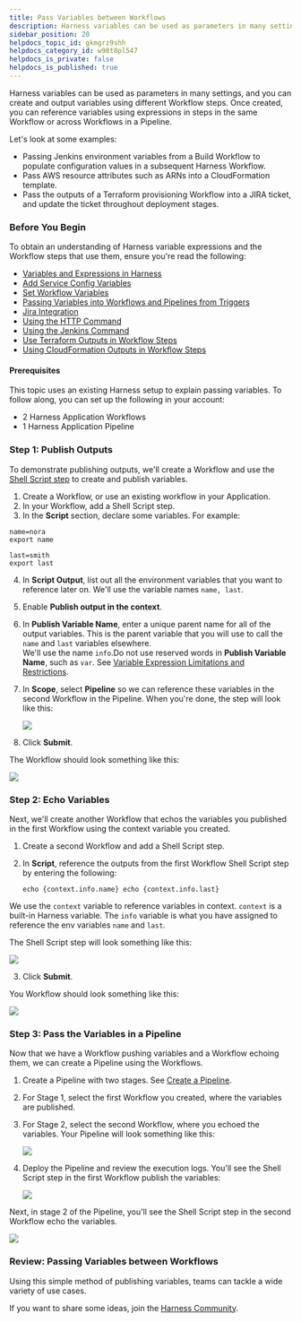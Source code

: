 ```yaml
---
title: Pass Variables between Workflows
description: Harness variables can be used as parameters in many settings, and you can create and output variables using different Workflow steps. Once created, you can reference variables using expressions in st…
sidebar_position: 20
helpdocs_topic_id: gkmgrz9shh
helpdocs_category_id: w98t8pl547
helpdocs_is_private: false
helpdocs_is_published: true
---
```


Harness variables can be used as parameters in many settings, and you can create and output variables using different Workflow steps. Once created, you can reference variables using expressions in steps in the same Workflow or across Workflows in a Pipeline.

Let's look at some examples:

* Passing Jenkins environment variables from a Build Workflow to populate configuration values in a subsequent Harness Workflow.
* Pass AWS resource attributes such as ARNs into a CloudFormation template.
* Pass the outputs of a Terraform provisioning Workflow into a JIRA ticket, and update the ticket throughout deployment stages.

### Before You Begin

To obtain an understanding of Harness variable expressions and the Workflow steps that use them, ensure you're read the following:

* [Variables and Expressions in Harness](https://docs.harness.io/article/9dvxcegm90-variables)
* [Add Service Config Variables](../setup-services/add-service-level-config-variables.md)
* [Set Workflow Variables](../workflows/add-workflow-variables-new-template.md)
* [Passing Variables into Workflows and Pipelines from Triggers](passing-variable-into-workflows.md)
* [Jira Integration](../workflows/jira-integration.md)
* [Using the HTTP Command](../workflows/using-the-http-command.md)
* [Using the Jenkins Command](../workflows/using-the-jenkins-command.md)
* [Use Terraform Outputs in Workflow Steps](../../terraform-category/use-terraform-outputs-in-workflow-steps.md)
* [Using CloudFormation Outputs in Workflow Steps](../../aws-deployments/cloudformation-category/using-cloudformation-outputs-in-workflow-steps.md)

#### Prerequisites

This topic uses an existing Harness setup to explain passing variables. To follow along, you can set up the following in your account:

* 2 Harness Application Workflows
* 1 Harness Application Pipeline

### Step 1: Publish Outputs

To demonstrate publishing outputs, we'll create a Workflow and use the [Shell Script step](../workflows/capture-shell-script-step-output.md) to create and publish variables.

1. Create a Workflow, or use an existing workflow in your Application.
2. In your Workflow, add a Shell Script step.
3. In the **Script** section, declare some variables. For example:  

```
name=nora  
export name  
  
last=smith  
export last
```
4. In **Script Output**, list out all the environment variables that you want to reference later on. We'll use the variable names `name, last`.
5. Enable **Publish output in the context**.
6. In **Publish Variable Name**, enter a unique parent name for all of the output variables. This is the parent variable that you will use to call the `name` and `last` variables elsewhere.  
We'll use the name `info`.Do not use reserved words in **Publish Variable Name**, such as `var`. See [Variable Expression Limitations and Restrictions](https://docs.harness.io/article/9ob3r6v9tg-variable-expression-name-restrictions).
7. In **Scope**, select **Pipeline** so we can reference these variables in the second Workflow in the Pipeline. When you're done, the step will look like this:

   ![](./static/how-to-pass-variables-between-workflows-00.png)
  
8. Click **Submit**.

The Workflow should look something like this:

![](./static/how-to-pass-variables-between-workflows-01.png)

### Step 2: Echo Variables

Next, we'll create another Workflow that echos the variables you published in the first Workflow using the context variable you created.

1. Create a second Workflow and add a Shell Script step.
2. In **Script**, reference the outputs from the first Workflow Shell Script step by entering the following:  

      ```
      echo {context.info.name} echo {context.info.last}
      ```
    
  We use the `context` variable to reference variables in context. `context` is a built-in Harness variable. The `info` variable is what you have assigned to reference the env variables `name` and `last`.  
    
  The Shell Script step will look something like this:
  
  ![](./static/how-to-pass-variables-between-workflows-02.png)

3. Click **Submit**.

You Workflow should look something like this:

![](./static/how-to-pass-variables-between-workflows-03.png)

### Step 3: Pass the Variables in a Pipeline

Now that we have a Workflow pushing variables and a Workflow echoing them, we can create a Pipeline using the Workflows.

1. Create a Pipeline with two stages. See [Create a Pipeline](../pipelines/pipeline-configuration.md).
2. For Stage 1, select the first Workflow you created, where the variables are published.
3. For Stage 2, select the second Workflow, where you echoed the variables. Your Pipeline will look something like this:

   ![](./static/how-to-pass-variables-between-workflows-04.png)


   
4. Deploy the Pipeline and review the execution logs. You'll see the Shell Script step in the first Workflow publish the variables:

   ![](./static/how-to-pass-variables-between-workflows-05.png)

  Next, in stage 2 of the Pipeline, you'll see the Shell Script step in the second Workflow echo the variables.

  ![](./static/how-to-pass-variables-between-workflows-06.png)

### Review: Passing Variables between Workflows

Using this simple method of publishing variables, teams can tackle a wide variety of use cases.

If you want to share some ideas, join the [Harness Community](http://community.harness.io/).

